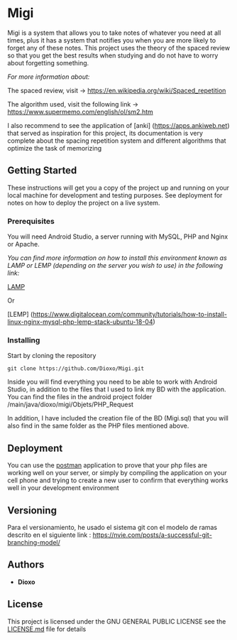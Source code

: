 # Migi

Migi is a system that allows you to take notes of whatever you need at all times, plus it has a system that notifies you when you are more likely to forget any of these notes.
This project uses the theory of the spaced review so that you get the best results when studying and do not have to worry about forgetting something.

*For more information about:*

The spaced review, visit -> https://en.wikipedia.org/wiki/Spaced_repetition

The algorithm used, visit the following link -> https://www.supermemo.com/english/ol/sm2.htm

I also recommend to see the application of [anki] (https://apps.ankiweb.net) that served as inspiration for this project, its documentation is very complete about the spacing  repetition system and different algorithms that optimize the task of memorizing

## Getting Started

These instructions will get you a copy of the project up and running on your local machine for development and testing purposes. See deployment for notes on how to deploy the project on a live system.

### Prerequisites

You will need Android Studio, a server running with MySQL, PHP and Nginx or Apache.

*You can find more information on how to install this environment known as LAMP or LEMP (depending on the server you wish to use) in the following link:*

[LAMP](https://www.digitalocean.com/community/tutorials/comment-installer-la-pile-linux-apache-mysql-php-lamp-sur-un-serveur-ubuntu-18-04-fr)

Or

[LEMP]
(https://www.digitalocean.com/community/tutorials/how-to-install-linux-nginx-mysql-php-lemp-stack-ubuntu-18-04)


### Installing

Start by cloning the repository
```
git clone https://github.com/Dioxo/Migi.git
```

Inside you will find everything you need to be able to work with Android Studio, in addition to the files that I used to link my BD with the application.
You can find the files in the android project folder
/main/java/dioxo/migi/Objets/PHP_Request

In addition, I have included the creation file of the BD (Migi.sql) that you will also find in the same folder as the PHP files mentioned above.


## Deployment

You can use the [postman](https://www.getpostman.com) application  to prove that your php files are working well on your server, or simply by compiling the application on your cell phone and trying to create a new user to confirm that everything works well in your development environment

## Versioning

Para el versionamiento, he usado el sistema git con el modelo de ramas descrito en el siguiente link : https://nvie.com/posts/a-successful-git-branching-model/

## Authors

* **Dioxo**

## License

This project is licensed under the GNU GENERAL PUBLIC LICENSE see the [LICENSE.md](LICENSE.md) file for details
